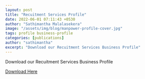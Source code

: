 ```yaml
---
layout: post
title: "Recuitment Services Profile"
date: 2022-06-01 07:11:43 +0530
author: "Sathimantha Malalasekera"
image: "/assets/img/blog/manpower-profile-cover.jpg"
tags: profile business-profile
categories: [publications]
author: "sathimantha"
excerpt: "Download our Recuitment Services Business Profile"
---
```


Download our Recuitment Services Business Profile

<a href="/publications/Cenfracee Company Profile - Manpower.pdf" target="_blank" class="fa fa-download" download> Download Here</a>